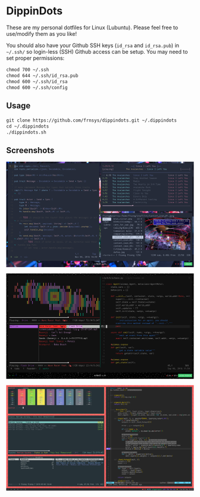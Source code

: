 # DippinDots

These are my personal dotfiles for Linux (Lubuntu).
Please feel free to use/modify them as you like!

You should also have your Github SSH keys (`id_rsa` and `id_rsa.pub`) in
`~/.ssh/` so login-less (SSH) Github access can be setup. You may need
to set proper permissions:

    chmod 700 ~/.ssh
    chmod 644 ~/.ssh/id_rsa.pub
    chmod 600 ~/.ssh/id_rsa
    chmod 600 ~/.ssh/config

## Usage

    git clone https://github.com/frnsys/dippindots.git ~/.dippindots
    cd ~/.dippindots
    ./dippindots.sh

## Screenshots

![11/2016](shots/11_2016.png)

![09/2016](shots/09_2016.png)

![12/2015](shots/12_2015.png)

